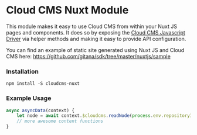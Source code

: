 # Cloud CMS Nuxt Module

This module makes it easy to use Cloud CMS from within your Nuxt JS pages and components.
It does so by exposing the [Cloud CMS Javascript Driver](https://github.com/gitana/cloudcms-javascript-driver) 
via helper methods and making it easy to provide API configuration.

You can find an example of static site generated using Nuxt JS and Cloud CMS here: https://github.com/gitana/sdk/tree/master/nuxtjs/sample

### Installation

`npm install -S cloudcms-nuxt`

### Example Usage

```javascript
async asyncData(context) {
    let node = await context.$cloudcms.readNode(process.env.repositoryId, process.env.branchId, "myNodeId");
    // more awesome content functions
}
```
